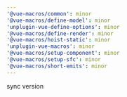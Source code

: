 ```yaml
---
'@vue-macros/common': minor
'@vue-macros/define-model': minor
'unplugin-vue-define-options': minor
'@vue-macros/define-render': minor
'@vue-macros/hoist-static': minor
'unplugin-vue-macros': minor
'@vue-macros/setup-component': minor
'@vue-macros/setup-sfc': minor
'@vue-macros/short-emits': minor
---
```


sync version
